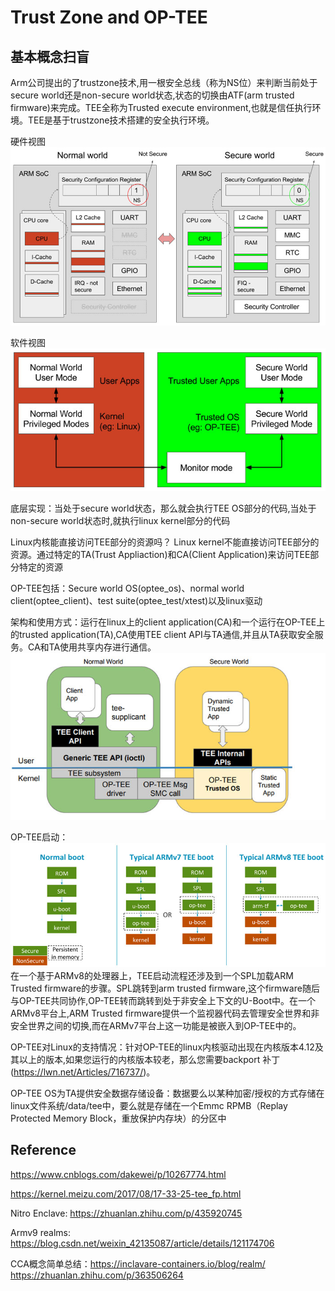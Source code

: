 # Trust Zone and OP-TEE
## 基本概念扫盲
Arm公司提出的了trustzone技术,用一根安全总线（称为NS位）来判断当前处于secure world还是non-secure world状态,状态的切换由ATF(arm trusted firmware)来完成。TEE全称为Trusted execute environment,也就是信任执行环境。TEE是基于trustzone技术搭建的安全执行环境。

硬件视图
![img.png](img.png)

软件视图
![img_1.png](img_1.png)

底层实现：当处于secure world状态，那么就会执行TEE OS部分的代码,当处于non-secure world状态时,就执行linux kernel部分的代码

Linux内核能直接访问TEE部分的资源吗？
Linux kernel不能直接访问TEE部分的资源。通过特定的TA(Trust Appliaction)和CA(Client Application)来访问TEE部分特定的资源

OP-TEE包括：Secure world OS(optee_os)、normal world client(optee_client)、test suite(optee_test/xtest)以及linux驱动

架构和使用方式：运行在linux上的client application(CA)和一个运行在OP-TEE上的trusted application(TA),CA使用TEE client API与TA通信,并且从TA获取安全服务。CA和TA使用共享内存进行通信。
![img_2.png](img_2.png)

OP-TEE启动：
![img_3.png](img_3.png)
在一个基于ARMv8的处理器上，TEE启动流程还涉及到一个SPL加载ARM Trusted firmware的步骤。SPL跳转到arm trusted firmware,这个firmware随后与OP-TEE共同协作,OP-TEE转而跳转到处于非安全上下文的U-Boot中。在一个ARMv8平台上,ARM Trusted firmware提供一个监视器代码去管理安全世界和非安全世界之间的切换,而在ARMv7平台上这一功能是被嵌入到OP-TEE中的。

OP-TEE对Linux的支持情况：针对OP-TEE的linux内核驱动出现在内核版本4.12及其以上的版本,如果您运行的内核版本较老，那么您需要backport 补丁(https://lwn.net/Articles/716737/)。

OP-TEE OS为TA提供安全数据存储设备：数据要么以某种加密/授权的方式存储在linux文件系统/data/tee中，要么就是存储在一个Emmc RPMB（Replay Protected Memory Block，重放保护内存块）的分区中



## Reference
https://www.cnblogs.com/dakewei/p/10267774.html

https://kernel.meizu.com/2017/08/17-33-25-tee_fp.html

Nitro Enclave: https://zhuanlan.zhihu.com/p/435920745

Armv9 realms: https://blog.csdn.net/weixin_42135087/article/details/121174706

CCA概念简单总结：https://inclavare-containers.io/blog/realm/ https://zhuanlan.zhihu.com/p/363506264


